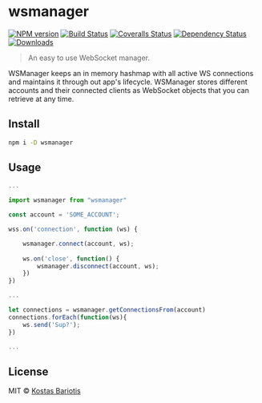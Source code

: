 # wsmanager

[![NPM version][npm-image]][npm-url]
[![Build Status][travis-image]][travis-url]
[![Coveralls Status][coveralls-image]][coveralls-url]
[![Dependency Status][depstat-image]][depstat-url]
[![Downloads][download-badge]][npm-url]

> An easy to use WebSocket manager. 

WSManager keeps an in memory hashmap with all active WS connections and maintains it through out app's lifecycle. WSManager stores different accounts and their connected clients as WebSocket objects that you can retrieve at any time.

## Install

```sh
npm i -D wsmanager
```

## Usage

```js
...

import wsmanager from "wsmanager"

const account = 'SOME_ACCOUNT';

wss.on('connection', function (ws) {

    wsmanager.connect(account, ws);
    
    ws.on('close', function() {
        wsmanager.disconnect(account, ws);    
    })
})

...

let connections = wsmanager.getConnectionsFrom(account)
connections.forEach(function(ws){
    ws.send('Sup?');
})

...

```

## License

MIT © [Kostas Bariotis](http://kostasbariotis.com)

[npm-url]: https://npmjs.org/package/wsmanager
[npm-image]: https://img.shields.io/npm/v/wsmanager.svg?style=flat-square

[travis-url]: https://travis-ci.org/kbariotis/wsmanager
[travis-image]: https://img.shields.io/travis/kbariotis/wsmanager.svg?style=flat-square

[coveralls-url]: https://coveralls.io/r/kbariotis/wsmanager
[coveralls-image]: https://img.shields.io/coveralls/kbariotis/wsmanager.svg?style=flat-square

[depstat-url]: https://david-dm.org/kbariotis/wsmanager
[depstat-image]: https://david-dm.org/kbariotis/wsmanager.svg?style=flat-square

[download-badge]: http://img.shields.io/npm/dm/wsmanager.svg?style=flat-square
